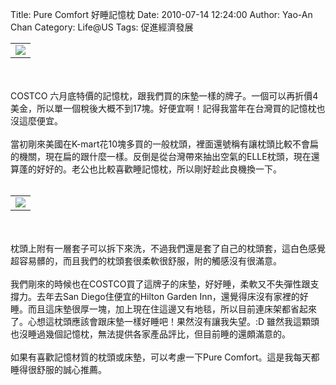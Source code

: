 Title: Pure Comfort 好睡記憶枕
Date: 2010-07-14 12:24:00
Author: Yao-An Chan
Category: Life@US
Tags: 促進經濟發展


<div class='post'>
<center><table style="width: auto;"><tbody><tr><td><a href="http://picasaweb.google.com/lh/photo/K4W2se4qeuMBcDqRAd-VBQ?feat=embedwebsite"><img src="http://lh3.ggpht.com/_mvtDPM7iODU/TD4BwdqHacI/AAAAAAAAHrw/GoGZCGq16fE/s400/YAN_9023.JPG" /></a></td></tr></tbody></table></center><br /><br />COSTCO 六月底特價的記憶枕，跟我們買的床墊一樣的牌子。一個可以再折價4美金，所以單一個稅後大概不到17塊。好便宜啊！記得我當年在台灣買的記憶枕也沒這麼便宜。<br /><br />當初剛來美國在K-mart花10塊多買的一般枕頭，裡面還號稱有讓枕頭比較不會扁的機關，現在扁的跟什麼一樣。反倒是從台灣帶來抽出空氣的ELLE枕頭，現在還算蓬的好好的。老公也比較喜歡睡記憶枕，所以剛好趁此良機換一下。<br /><br /><center><table style="width: auto;"><tbody><tr><td><a href="http://picasaweb.google.com/lh/photo/7e_jiNBBCfZRqNiJ-Mi-2Q?feat=embedwebsite"><img src="http://lh3.ggpht.com/_mvtDPM7iODU/TD4B3FIwDkI/AAAAAAAAHr8/un7ucwsJQLM/s400/YAN_9026.JPG" /></a></td></tr></tbody></table></center><br /><br />枕頭上附有一層套子可以拆下來洗，不過我們還是套了自己的枕頭套，這白色感覺超容易髒的，而且我們的枕頭套很柔軟很舒服，附的觸感沒有很滿意。<br /><br />我們剛來的時候也在COSTCO買了這牌子的床墊，好好睡，柔軟又不失彈性跟支撐力。去年去San Diego住便宜的Hilton Garden Inn，還覺得床沒有家裡的好睡。而且這床墊很厚一塊，加上現在住這邊又有地毯，所以目前連床架都省起來了。心想這枕頭應該會跟床墊一樣好睡吧！果然沒有讓我失望。:D 雖然我這顆頭也沒睡過幾個記憶枕，無法提供各家產品評比，但目前睡的還頗滿意的。<br /><br />如果有喜歡記憶材質的枕頭或床墊，可以考慮一下Pure Comfort。這是我每天都睡得很舒服的誠心推薦。</div>
